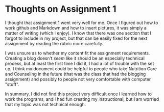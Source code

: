 # Thoughts on Assignment 1

I thought that assignment 1 went very well for me. Once I figured out how to work github and Markdown and how to insert pictures, it was simply a matter of writing (which I enjoy). I know that there was one section that I forgot to include in my project, but that can be easily fixed for the next assignment by reading the rubric more carefully. 

I was unsure as to whether my content fit the assignment requirements. Creating a blog doesn't *seem* like it should be an especially technical process, but at least the first time I did it, I had a lot of trouble with the set up. I think my document could be helpful to people who take Nutrition Care and Counseling in the future (that was the class that had the blogging assignment) and possibly to people not very comfortable with computer "stuff".

In summary, I did not find this project very difficult once I learned how to work the programs, and I had fun creating my instructional, but I am worried that my topic was not technical enough.
